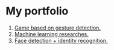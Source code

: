 # My portfolio
<ol>
  <li><a href = "https://github.com/leff0506/tic_tac_toe">Game based on gesture detection.</a></li>
  <li><a href = "https://github.com/leff0506/ML_Researches">Machine learning researches.</a></li>
  <li><a href = "https://github.com/leff0506/face_recognition">Face detection + identity recognition.</a></li>
<ol>

